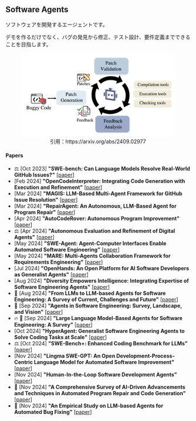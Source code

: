 ## Software Agents
ソフトウェアを開発するエージェントです。

デモを作るだけでなく、バグの発見から修正、テスト設計、要件定義までできることを目指します。

<figure style="text-align: center;">
    <img alt="" src="../assets/software-agent.png" width="500" />
    <figcaption style="text-align: center;">引用：https://arxiv.org/abs/2409.02977</figcaption>
</figure>

#### Papers
* ⚖️ [Oct 2023] **"SWE-bench: Can Language Models Resolve Real-World GitHub Issues?"** [[paper](https://arxiv.org/abs/2310.06770)]
* [Feb 2024] **"OpenCodeInterpreter: Integrating Code Generation with Execution and Refinement"** [[paper](https://arxiv.org/abs/2402.14658)]
* [Mar 2024] **"MAGIS: LLM-Based Multi-Agent Framework for GitHub Issue Resolution"** [[paper](https://arxiv.org/abs/2403.17927)]
* [Mar 2024] **"RepairAgent: An Autonomous, LLM-Based Agent for Program Repair"** [[paper](https://arxiv.org/abs/2403.17134)]
* [Apr 2024] **"AutoCodeRover: Autonomous Program Improvement"** [[paper](https://arxiv.org/abs/2404.05427)]
* ⚖️ [Apr 2024] **"Autonomous Evaluation and Refinement of Digital Agents"** [[paper](https://arxiv.org/abs/2404.06474)]
* [May 2024] **"SWE-Agent: Agent-Computer Interfaces Enable Automated Software Engineering"** [[paper](https://arxiv.org/abs/2405.15793)]
* [May 2024] **"MARE: Multi-Agents Collaboration Framework for Requirements Engineering"** [[paper](https://arxiv.org/abs/2405.03256)]
* [Jul 2024] **"OpenHands: An Open Platform for AI Software Developers as Generalist Agents"** [[paper](https://arxiv.org/abs/2407.16741)]
* [Aug 2024] **"Diversity Empowers Intelligence: Integrating Expertise of Software Engineering Agents"** [[paper](https://arxiv.org/abs/2408.07060)]
* 📖 [Aug 2024] **"From LLMs to LLM-based Agents for Software Engineering: A Survey of Current, Challenges and Future"** [[paper](https://arxiv.org/abs/2408.02479)]
* 📖 [Sep 2024] **"Agents in Software Engineering: Survey, Landscape, and Vision"** [[paper](https://arxiv.org/abs/2409.09030)]
* 🔥 📖 [Sep 2024] **"Large Language Model-Based Agents for Software Engineering: A Survey"** [[paper](https://arxiv.org/abs/2409.02977)]
* [Oct 2024] **"HyperAgent: Generalist Software Engineering Agents to Solve Coding Tasks at Scale"** [[paper](https://arxiv.org/abs/2409.16299)]
* ⚖️ [Oct 2024] **"SWE-Bench+: Enhanced Coding Benchmark for LLMs"** [[paper](https://arxiv.org/abs/2410.06992)]
* [Nov 2024] **"Lingma SWE-GPT: An Open Development-Process-Centric Language Model for Automated Software Improvement"** [[paper](https://arxiv.org/abs/2411.00622)]
* [Nov 2024] **"Human-In-the-Loop Software Development Agents"** [[paper](https://arxiv.org/abs/2411.12924)]
* 📖 [Nov 2024] **"A Comprehensive Survey of AI-Driven Advancements and Techniques in Automated Program Repair and Code Generation"** [[paper](https://arxiv.org/abs/2411.07586)]
* 📖 [Nov 2024] **"An Empirical Study on LLM-based Agents for Automated Bug Fixing"** [[paper](https://arxiv.org/abs/2411.10213)]


